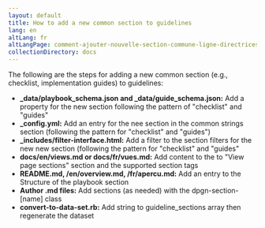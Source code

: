 ```yaml
---
layout: default
title: How to add a new common section to guidelines
lang: en
altLang: fr
altLangPage: comment-ajouter-nouvelle-section-commune-ligne-directrices
collectionDirectory: docs
---
```

The following are the steps for adding a new common section (e.g., checklist, implementation guides) to guidelines:

- **_data/playbook_schema.json and _data/guide_schema.json:** Add a property for the new section following the pattern of "checklist" and "guides"
- **_config.yml:** Add an entry for the nee section in the common strings section (following the pattern for "checklist" and "guides")
- **_includes/filter-interface.html:** Add a filter to the section filters for the new new section (following the pattern for "checklist" and "guides"
- **docs/en/views.md or docs/fr/vues.md:** Add content to the to "View page sections" section and the supported section tags
- **README.md, /en/overview.md, /fr/apercu.md:** Add an entry to the Structure of the playbook section
- **Author .md files:** Add sections (as needed) with the dpgn-section-[name] class
- **convert-to-data-set.rb:** Add string to guideline_sections array then regenerate the dataset
